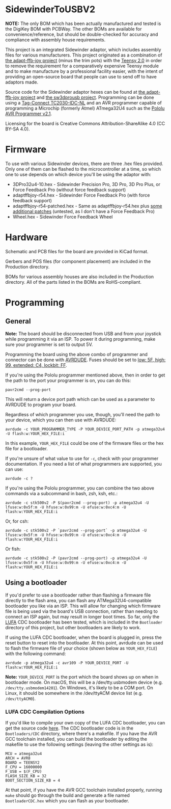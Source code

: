 # SidewinderToUSBV2
**NOTE:** The only BOM which has been actually manufactured and tested is the DigiKey BOM with PCBWay.  The other BOMs are available for convenience/reference, but should be double-checked for accuracy and compliance with assembly house requirements.

This project is an integrated Sidewinder adaptor, which includes assembly files for various manufacturers.  This project originated as a combination of [the adapt-ffb-joy project](https://github.com/tloimu/adapt-ffb-joy) (minus the trim pots) with the [Teensy 2.0](https://www.pjrc.com/teensy/schematic.html) in order to remove the requirement for a comparatively expensive Teensy module and to make manufacture by a professional facility easier, with the intent of providing an open-source board that people can use to send off to have adaptors made.

Source code for the Sidewinder adaptor hexes can be found at [the adapt-ffb-joy project](https://github.com/tloimu/adapt-ffb-joy) and [the sw3dprousb project](https://code.google.com/archive/p/sw3dprousb/).  Programming can be done using a [Tag-Connect TC2030-IDC-NL](https://www.tag-connect.com/product/tc2030-idc-nl) and an AVR programmer capable of programming a Microchip (formerly Atmel) ATmega32U4 such as the [Pololu AVR Programmer v2.1](https://www.pololu.com/product/3172).

Licensing for the board is Creative Commons Attribution-ShareAlike 4.0 (CC BY-SA 4.0).

# Firmware

To use with various Sidewinder devices, there are three .hex files provided.  Only one of them can be flashed to the microcontroller at a time, so which one to use depends on which device you'll be using the adaptor with:

- 3DPro32u4-10.hex - Sidewinder Precision Pro, 3D Pro, 3D Pro Plus, or Force Feedback Pro (without force feedback support)
- adaptffbjoy-r54.hex - Sidewinder Force Feedback Pro (with force feedback support)
- adaptffbjoy-r54-patched.hex - Same as adaptffbjoy-r54.hex plus [some additional patches](https://github.com/Kreeblah/adapt-ffb-joy) (untested, as I don't have a Force Feedback Pro)
- Wheel.hex - Sidewinder Force Feedback Wheel

# Hardware

Schematic and PCB files for the board are provided in KiCad format.

Gerbers and POS files (for component placement) are included in the Production directory.

BOMs for various assembly houses are also included in the Production directory.  All of the parts listed in the BOMs are RoHS-compliant.

# Programming

## General

**Note:** The board should be disconnected from USB and from your joystick while programming it via an ISP.  To power it during programming, make sure your programmer is set to output 5V.

Programming the board using the above combo of programmer and connector can be done with [AVRDUDE](https://www.nongnu.org/avrdude/).  Fuses should be set to [low: 5F, high: 99, extended: C4, lockbit: FF](http://eleccelerator.com/fusecalc/fusecalc.php?chip=atmega32u4&LOW=5F&HIGH=99&EXTENDED=C4&LOCKBIT=FF).

If you're using the Pololu programmer mentioned above, then in order to get the path to the port your programmer is on, you can do this:

    pavr2cmd --prog-port

This will return a device port path which can be used as a parameter to AVRDUDE to program your board.

Regardless of which programmer you use, though, you'll need the path to your device, which you can then use with AVRDUDE:

    avrdude -c YOUR_PROGRAMMER_TYPE -P YOUR_DEVICE_PORT_PATH -p atmega32u4 -U flash:w:YOUR_HEX_FILE:i

In this example, `YOUR_HEX_FILE` could be one of the firmware files or the hex file for a bootloader.

If you're unsure of what value to use for `-c`, check with your programmer documentation.  If you need a list of what programmers are supported, you can use:

    avrdude -c ?

If you're using the Pololu programmer, you can combine the two above commands via a subcommand in bash, zsh, ksh, etc.:

    avrdude -c stk500v2 -P $(pavr2cmd --prog-port) -p atmega32u4 -U lfuse:w:0x5f:m -U hfuse:w:0x99:m -U efuse:w:0xc4:m -U flash:w:YOUR_HEX_FILE:i

Or, for csh:

    avrdude -c stk500v2 -P `pavr2cmd --prog-port` -p atmega32u4 -U lfuse:w:0x5f:m -U hfuse:w:0x99:m -U efuse:w:0xc4:m -U flash:w:YOUR_HEX_FILE:i

Or fish:

    avrdude -c stk500v2 -P (pavr2cmd --prog-port) -p atmega32u4 -U lfuse:w:0x5f:m -U hfuse:w:0x99:m -U efuse:w:0xc4:m -U flash:w:YOUR_HEX_FILE:i

## Using a bootloader

If you'd prefer to use a bootloader rather than flashing a firmware file directly to the flash area, you can flash any ATMega32U4-compatible bootloader you like via an ISP.  This will allow for changing which firmware file is being used via the board's USB connection, rather than needing to connect an ISP again, but may result in longer boot times.  So far, only the [LUFA](https://github.com/abcminiuser/lufa) CDC bootloader has been tested, which is included in the `Bootloader` directory of this project, but other bootloaders are likely to work.

If using the LUFA CDC bootloader, when the board is plugged in, press the reset button to reset into the bootloader.  At this point, avrdude can be used to flash the firmware file of your choice (shown below as `YOUR_HEX_FILE`) with the following command:

    avrdude -p atmega32u4 -c avr109 -P YOUR_DEVICE_PORT -U flash:w:YOUR_HEX_FILE:i

**Note:** `YOUR_DEVICE_PORT` is the port which the board shows up on when in bootloader mode.  On macOS, this will be a /dev/tty.usbmodem device (e.g. `/dev/tty.usbmodem14201`).  On Windows, it's likely to be a COM port.  On Linux, it should be somewhere in the /dev/ttyACM device list (e.g. `/dev/ttyACM0`).

### LUFA CDC Compilation Options

If you'd like to compile your own copy of the LUFA CDC bootloader, you can get the source code [here](https://github.com/abcminiuser/lufa).  The CDC bootloader code is in the `Bootloaders/CDC` directory, where there's a makefile.  If you have the AVR GCC toolchain installed, you can build the bootloader by editing the makefile to use the following settings (leaving the other settings as is):

    MCU = atmega32u4
    ARCH = AVR8
    BOARD = TEENSY2
    F_CPU = 16000000
    F_USB = $(F_CPU)
    FLASH_SIZE_KB = 32
    BOOT_SECTION_SIZE_KB = 4

At that point, if you have the AVR GCC toolchain installed properly, running `make` should go through the build and generate a file named `BootloaderCDC.hex` which you can flash as your bootloader.